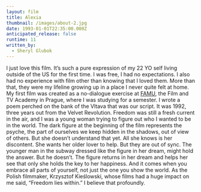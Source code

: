 ```yaml
---
layout: film
title: Alexia
thumbnail: /images/about-2.jpg
date: 1993-01-01T22:35:00.000Z
anticipated_release: false
runtime: 11
written_by:
  - Sheryl Glubok
---
```

I just love this film. It’s such a pure expression of my 22 YO self living outside of the US for the first time. I was free, I had no expectations. I also had no experience with film other than knowing that I loved them. More than that, they were my lifeline growing up in a place I never quite felt at home. My first film was created as a no-dialogue exercise at [FAMU](https://www.famu.cz/en/), the Film and TV Academy in Prague, where I was studying for a semester. I wrote a poem perched on the bank of the Vltava that was our script. It was 1992, three years out from the Velvet Revolution. Freedom was still a fresh current in the air, and I was a young woman trying to figure out who I wanted to be in the world. The dark figure at the beginning of the film represents the psyche, the part of ourselves we keep hidden in the shadows, out of view of others. But she doesn’t understand that yet. All she knows is her discontent. She wants her older lover to help. But they are out of sync. The younger man in the subway dressed like the figure in her dream, might hold the answer. But he doesn’t. The figure returns in her dream and helps her see that only she holds the key to her happiness. And it comes when you embrace all parts of yourself, not just the one you show the world. As the Polish filmmaker, Krzysztof Kieślowski, whose films had a huge impact on me said, “Freedom lies within.” I believe that profoundly.
